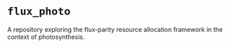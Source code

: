 # `flux_photo`

A repository exploring the flux-parity resource allocation framework in the
context of photosynthesis. 
